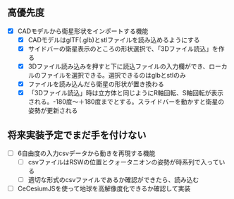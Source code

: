 ## 高優先度
- [x] CADモデルから衛星形状をインポートする機能
  - [x] CADモデルはglTF(.glb)とstlファイルを読み込めるようにする
  - [x] サイドバーの衛星表示のところの形状選択で、「3Dファイル読込」を作る
  - [x] 3Dファイル読み込みを押すと下に読込ファイルの入力欄ができ、ローカルのファイルを選択できる。選択できるのはglbとstlのみ
  - [x] ファイルを読み込んだら衛星の形状が置き換わる
  - [x] 「3Dファイル読込」時は立方体と同じようにR軸回転、S軸回転が表示される。-180度〜＋180度までとする。スライドバーを動かすと衛星の姿勢が更新される

## 将来実装予定でまだ手を付けない
- [ ] 6自由度の入力csvデータから動きを再現する機能
  - [ ] csvファイルはRSWの位置とクォータニオンの姿勢が時系列で入っている
  - [ ] 適切な形式のcsvファイルであるか確認ができたら、読み込む
- [ ] CeCesiumJSを使って地球を高解像度化できるか確認して実装
